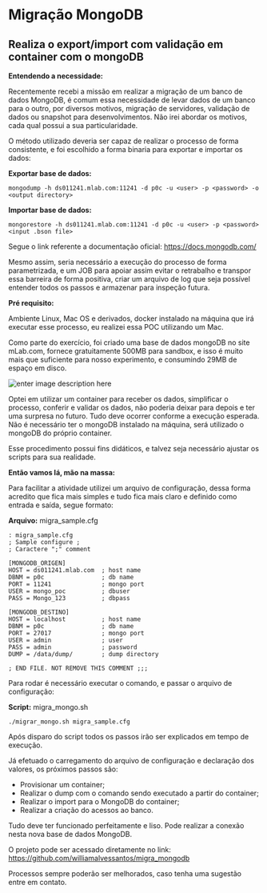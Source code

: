 
Migração MongoDB
================
## Realiza o export/import com validação em container com o mongoDB ##

**Entendendo a necessidade:**

Recentemente recebi a missão em realizar a migração de um banco de dados MongoDB, é comum essa necessidade de levar dados de um banco para o outro, por diversos motivos, migração de servidores, validação de dados ou snapshot para desenvolvimentos. Não irei abordar os motivos, cada qual possui a sua particularidade.

O método utilizado deveria ser capaz de realizar o processo de forma consistente, e foi escolhido a forma binaria para exportar e importar os dados:

**Exportar base de dados:**

    mongodump -h ds011241.mlab.com:11241 -d p0c -u <user> -p <password> -o <output directory>

**Importar base de dados:**

    mongorestore -h ds011241.mlab.com:11241 -d p0c -u <user> -p <password> <input .bson file> 

Segue o link referente a documentação oficial: https://docs.mongodb.com/

Mesmo assim, seria necessário a execução do processo de forma parametrizada, e um JOB para apoiar assim evitar o retrabalho e transpor essa barreira de forma positiva, criar um arquivo de log que seja possível entender todos os passos e armazenar para inspeção futura.

**Pré requisito:**

Ambiente Linux, Mac OS e derivados, docker instalado na máquina que irá executar esse processo, eu realizei essa POC utilizando um Mac.

Como parte do exercício, foi criado uma base de dados mongoDB no site mLab.com, fornece gratuitamente 500MB para sandbox, e isso é muito mais que suficiente para nosso experimento, e consumindo 29MB de espaço em disco.

![enter image description here](https://raw.githubusercontent.com/williamalvessantos/migra_mongodb/master/Captura%20de%20Tela%202017-12-18%20a%CC%80s%2023.39.20.png)

Optei em utilizar um container para receber os dados, simplificar o processo, conferir e validar os dados, não poderia deixar para depois e ter uma surpresa no futuro. Tudo deve ocorrer conforme a execução esperada. Não é necessário ter o mongoDB instalado na máquina, será utilizado o mongoDB do próprio container.

Esse procedimento possui fins didáticos, e talvez seja necessário ajustar os scripts para sua realidade.

**Então vamos lá, mão na massa:**

Para facilitar a atividade utilizei um arquivo de configuração, dessa forma acredito que fica mais simples e tudo fica mais claro e definido como entrada e saída, segue formato:

**Arquivo:** migra_sample.cfg

    : migra_sample.cfg
    ; Sample configure ;
    ; Caractere ";" comment
    
    [MONGODB_ORIGEN]
    HOST = ds011241.mlab.com  ; host name
    DBNM = p0c		          ; db name
    PORT = 11241              ; mongo port
    USER = mongo_poc          ; dbuser
    PASS = Mongo_123          ; dbpass
    
    [MONGODB_DESTINO]
    HOST = localhost          ; host name
    DBNM = p0c                ; db name
    PORT = 27017              ; mongo port
    USER = admin              ; user
    PASS = admin              ; password
    DUMP = /data/dump/        ; dump directory
    
    ; END FILE. NOT REMOVE THIS COMMENT ;;;

Para rodar é necessário executar o comando, e passar o arquivo de configuração:

**Script:** migra_mongo.sh

    ./migrar_mongo.sh migra_sample.cfg

Após disparo do script todos os passos irão ser explicados em tempo de execução.

Já efetuado o carregamento do arquivo de configuração e declaração dos valores, os próximos passos são:

 - Provisionar um container;  
 - Realizar o dump com o comando sendo executado a partir do container;
 - Realizar o import para o MongoDB do container;
 - Realizar a criação do acessos ao banco.

Tudo deve ter funcionado perfeitamente e liso. Pode realizar a conexão nesta nova base de dados MongoDB.

O projeto pode ser acessado diretamente no link: https://github.com/williamalvessantos/migra_mongodb

Processos sempre poderão ser melhorados, caso tenha uma sugestão entre em contato.
